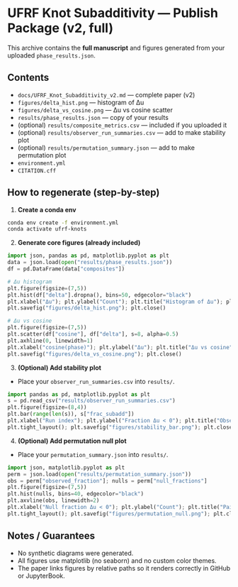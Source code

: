 # UFRF Knot Subadditivity — Publish Package (v2, full)

This archive contains the **full manuscript** and figures generated from your uploaded `phase_results.json`.

## Contents
- `docs/UFRF_Knot_Subadditivity_v2.md` — complete paper (v2)
- `figures/delta_hist.png` — histogram of Δu
- `figures/delta_vs_cosine.png` — Δu vs cosine scatter
- `results/phase_results.json` — copy of your results
- (optional) `results/composite_metrics.csv` — included if you uploaded it
- (optional) `results/observer_run_summaries.csv` — add to make stability plot
- (optional) `results/permutation_summary.json` — add to make permutation plot
- `environment.yml`
- `CITATION.cff`

## How to regenerate (step-by-step)

1) **Create a conda env**
```bash
conda env create -f environment.yml
conda activate ufrf-knots
```

2) **Generate core figures (already included)**
```python
import json, pandas as pd, matplotlib.pyplot as plt
data = json.load(open("results/phase_results.json"))
df = pd.DataFrame(data["composites"])

# Δu histogram
plt.figure(figsize=(7,5))
plt.hist(df["delta"].dropna(), bins=50, edgecolor="black")
plt.xlabel("Δu"); plt.ylabel("Count"); plt.title("Histogram of Δu"); plt.tight_layout()
plt.savefig("figures/delta_hist.png"); plt.close()

# Δu vs cosine
plt.figure(figsize=(7,5))
plt.scatter(df["cosine"], df["delta"], s=8, alpha=0.5)
plt.axhline(0, linewidth=1)
plt.xlabel("cosine(phase)"); plt.ylabel("Δu"); plt.title("Δu vs cosine"); plt.tight_layout()
plt.savefig("figures/delta_vs_cosine.png"); plt.close()
```

3) **(Optional) Add stability plot**
- Place your `observer_run_summaries.csv` into `results/`.
```python
import pandas as pd, matplotlib.pyplot as plt
s = pd.read_csv("results/observer_run_summaries.csv")
plt.figure(figsize=(8,4))
plt.bar(range(len(s)), s["frac_subadd"])
plt.xlabel("Run index"); plt.ylabel("Fraction Δu < 0"); plt.title("Observer stability")
plt.tight_layout(); plt.savefig("figures/stability_bar.png"); plt.close()
```

4) **(Optional) Add permutation null plot**
- Place your `permutation_summary.json` into `results/`.
```python
import json, matplotlib.pyplot as plt
perm = json.load(open("results/permutation_summary.json"))
obs = perm["observed_fraction"]; nulls = perm["null_fractions"]
plt.figure(figsize=(7,5))
plt.hist(nulls, bins=40, edgecolor="black")
plt.axvline(obs, linewidth=2)
plt.xlabel("Null fraction Δu < 0"); plt.ylabel("Count"); plt.title("Pairing-permutation null vs observed")
plt.tight_layout(); plt.savefig("figures/permutation_null.png"); plt.close()
```

## Notes / Guarantees
- No synthetic diagrams were generated.
- All figures use matplotlib (no seaborn) and no custom color themes.
- The paper links figures by relative paths so it renders correctly in GitHub or JupyterBook.

